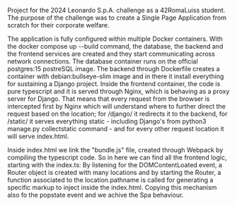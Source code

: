 Project for the 2024 Leonardo S.p.A. challenge as a 42RomaLuiss student.
The purpose of the challenge was to create a Single Page Application from scratch for their corporate welfare.

The application is fully configured within multiple Docker containers. With the docker compose up --build command, the database, the backend and the frontend services are created and they start communicating across network connections.
The database container runs on the official postgres:15 postreSQL image.
The backend through Dockerfile creates a container with debian:bullseye-slim image and in there it install everything for sustaining a Django project.
Inside the frontend container, the code is pure typescript and it is served through Nginx, which is behaving as a proxy server for Django. That means that every request from the browser is intercepted first by Nginx which will understand
where to further direct the request based on the location; for /django/ it redirects it to the backend, for /static/ it serves everything static - including Django's from python3 manage.py collectstatic command -
and for every other request location it will serve index.html.

Inside index.html we link the "bundle.js" file, created through Webpack by compiling the typescript code. So in here we can find all the frontend logic, starting with the index.ts:
By listening for the DOMContentLoated event, a Router object is created with many locations and by starting the Router, a function associated to the location.pathname is called for generating a specific markup to inject inside the index.html.
Copying this mechanism also fo the popstate event and we achive the Spa behaviour.
